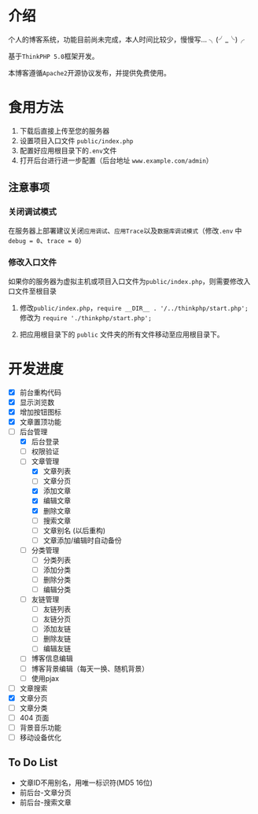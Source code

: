 # 介绍
个人的博客系统，功能目前尚未完成，本人时间比较少，慢慢写... ╮(╯_╰)╭

基于`ThinkPHP 5.0`框架开发。

本博客遵循`Apache2`开源协议发布，并提供免费使用。

# 食用方法
1. 下载后直接上传至您的服务器
2. 设置项目入口文件 `public/index.php`
3. 配置好应用根目录下的`.env`文件
4. 打开后台进行进一步配置（后台地址 `www.example.com/admin`）

## 注意事项
### 关闭调试模式

在服务器上部署建议关闭`应用调试`、`应用Trace`以及`数据库调试模式`（修改`.env` 中 `debug = 0`、`trace = 0`）

### 修改入口文件

如果你的服务器为虚拟主机或项目入口文件为`public/index.php`，则需要修改入口文件至根目录

1. 修改`public/index.php`，`require __DIR__ . '/../thinkphp/start.php';` 修改为 `require './thinkphp/start.php';`

2. 把应用根目录下的 `public` 文件夹的所有文件移动至应用根目录下。 

# 开发进度
- [x] 前台重构代码
- [x] 显示浏览数
- [x] 增加按钮图标
- [x] 文章置顶功能
- [ ] 后台管理
	- [x] 后台登录
	- [ ] 权限验证
	- [ ] 文章管理
		- [x] 文章列表
		- [ ] 文章分页
		- [x] 添加文章
		- [x] 编辑文章
		- [x] 删除文章
		- [ ] 搜索文章
		- [ ] 文章别名 (以后重构)
		- [ ] 文章添加/编辑时自动备份
	- [ ] 分类管理
		- [ ] 分类列表
		- [ ] 添加分类
		- [ ] 删除分类
		- [ ] 编辑分类
	- [ ] 友链管理
		- [ ] 友链列表
		- [ ] 友链分页
		- [ ] 添加友链
		- [ ] 删除友链
		- [ ] 编辑友链
	- [ ] 博客信息编辑
	- [ ] 博客背景编辑（每天一换、随机背景）
	- [ ] 使用pjax
- [ ] 文章搜索
- [x] 文章分页
- [ ] 文章分类
- [ ] 404 页面
- [ ] 背景音乐功能
- [ ] 移动设备优化

## To Do List
- 文章ID不用别名，用唯一标识符(MD5 16位)
- 前后台-文章分页
- 前后台-搜索文章